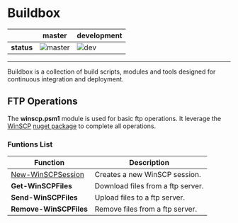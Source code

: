 # Buildbox
|          |master|development|
|----------|------|-----------|
|**status**|![master]()|![dev](https://acklann.visualstudio.com/_apis/public/build/definitions/86cb9590-1aed-43de-984c-768155a6970f/14/badge)|

----------
Buildbox is a collection of build scripts, modules and tools designed for continuous integration and deployment.

## FTP Operations
The **winscp.psm1** module is used for basic ftp operations. It leverage the [WinSCP](https://winscp.net/eng/index.php) [nuget package](https://www.nuget.org/packages/WinSCP/) to complete all operations.



### Funtions List
|Function|Description|
|-------|-----------|
|[New-WinSCPSession](src/Modules/winscp.psm1)|Creates a new WinSCP session.|
|**Get-WinSCPFiles**|Download files from a ftp server.|
|**Send-WinSCPFiles**|Upload files to a ftp server.|
|**Remove-WinSCPFiles**|Remove files from a ftp server.|




